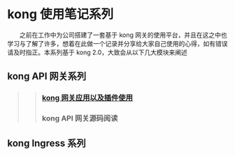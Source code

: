 # kong 使用笔记系列
<p style="text-indent:2em">之前在工作中为公司搭建了一套基于 kong 网关的使用平台，并且在这之中也学习与了解了许多，想着在此做一个记录并分享给大家自己使用的心得，如有错误请及时指正。本系列基于 kong 2.0，大致会从以下几大模块来阐述
</p>

## kong API 网关系列
>>### [kong 网关应用以及插件使用](api/introduction.md)
>>### kong API 网关源码阅读


## kong Ingress 系列